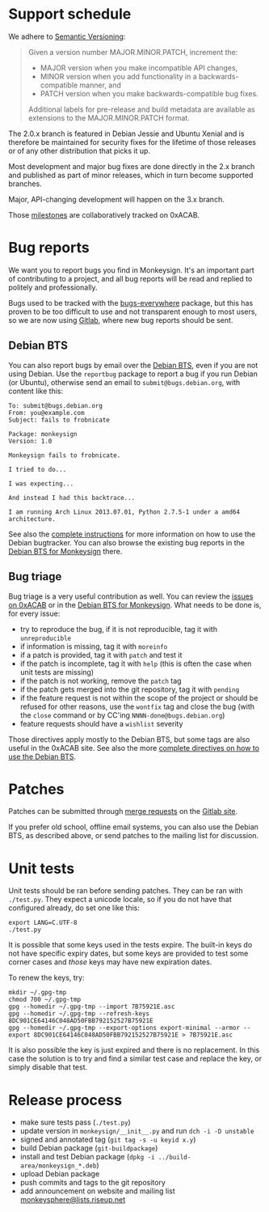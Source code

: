 Support schedule
================

We adhere to [Semantic Versioning][]:

> Given a version number MAJOR.MINOR.PATCH, increment the:
> 
> * MAJOR version when you make incompatible API changes,
> * MINOR version when you add functionality in a backwards-compatible manner, and
> * PATCH version when you make backwards-compatible bug fixes.
> 
> Additional labels for pre-release and build metadata are available as extensions to the MAJOR.MINOR.PATCH format.

[Semantic Versioning]: http://semver.org/

The 2.0.x branch is featured in Debian Jessie and Ubuntu Xenial and is
therefore be maintained for security fixes for the lifetime of those
releases or of any other distribution that picks it up.

Most development and major bug fixes are done directly in the 2.x
branch and published as part of minor releases, which in turn become
supported branches.

Major, API-changing development will happen on the 3.x branch.

Those [milestones][] are collaboratively tracked on 0xACAB.

 [milestones]: https://0xacab.org/monkeysphere/monkeysign/milestones

Bug reports
===========

We want you to report bugs you find in Monkeysign. It's an important
part of contributing to a project, and all bug reports will be read
and replied to politely and professionally.

Bugs used to be tracked with the [bugs-everywhere][] package, but this
has proven to be too difficult to use and not transparent enough to
most users, so we are now using [Gitlab][], where new bug reports
should be sent.

 [bugs-everywhere]: http://bugseverywhere.org/
 [Gitlab]: https://0xacab.org/monkeysphere/monkeysign/issues

Debian BTS
----------

You can also report bugs by email over the [Debian BTS][], even if you
are not using Debian. Use the `reportbug` package to report a bug if
you run Debian (or Ubuntu), otherwise send an email to
`submit@bugs.debian.org`, with content like this:

    To: submit@bugs.debian.org
    From: you@example.com
    Subject: fails to frobnicate
    
    Package: monkeysign
    Version: 1.0
      
    Monkeysign fails to frobnicate.
    
    I tried to do...
    
    I was expecting...
    
    And instead I had this backtrace...
    
    I am running Arch Linux 2013.07.01, Python 2.7.5-1 under a amd64
    architecture.

See also the [complete instructions][] for more information on how to
use the Debian bugtracker. You can also
browse the existing bug reports in the [Debian BTS for Monkeysign][] there.

 [Debian BTS]: http://bugs.debian.org/
 [complete instructions]: http://www.debian.org/Bugs/Reporting
 [Debian BTS for Monkeysign]: http://bugs.debian.org/monkeysign

Bug triage
----------

Bug triage is a very useful contribution as well. You can review the
[issues on 0xACAB][] or in the [Debian BTS for Monkeysign][]. What
needs to be done is, for every issue:

* try to reproduce the bug, if it is not reproducible, tag it with
  `unreproducible`
* if information is missing, tag it with `moreinfo`
* if a patch is provided, tag it with `patch` and test it
* if the patch is incomplete, tag it with `help` (this is often the
  case when unit tests are missing)
* if the patch is not working, remove the `patch` tag
* if the patch gets merged into the git repository, tag it with
  `pending`
* if the feature request is not within the scope of the project or
  should be refused for other reasons, use the `wontfix` tag and close
  the bug (with the `close` command or by CC'ing
  `NNNN-done@bugs.debian.org`)
* feature requests should have a `wishlist` severity

Those directives apply mostly to the Debian BTS, but some tags are
also useful in the 0xACAB site. See also the more
[complete directives on how to use the Debian BTS](https://www.debian.org/Bugs/Developer).

[issues on 0xACAB]: https://0xacab.org/monkeysphere/monkeysign/issues

Patches
=======

Patches can be submitted through [merge requests][] on the
[Gitlab site][].

[Gitlab site]: https://0xacab.org/monkeysphere/monkeysign/
[merge requests]: https://0xacab.org/monkeysphere/monkeysign/merge_requests

If you prefer old school, offline email systems, you can also use the
Debian BTS, as described above, or send patches to the mailing list
for discussion.

Unit tests
==========

Unit tests should be ran before sending patches. They can be ran with
`./test.py`. They expect a unicode locale, so if you do not have that
configured already, do set one like this:

    export LANG=C.UTF-8
    ./test.py

It is possible that some keys used in the tests expire. The built-in
keys do not have specific expiry dates, but some keys are provided to
test some corner cases and *those* keys may have new expiration dates.

To renew the keys, try:

    mkdir ~/.gpg-tmp
    chmod 700 ~/.gpg-tmp
    gpg --homedir ~/.gpg-tmp --import 7B75921E.asc
    gpg --homedir ~/.gpg-tmp --refresh-keys 8DC901CE64146C048AD50FBB792152527B75921E
    gpg --homedir ~/.gpg-tmp --export-options export-minimal --armor --export 8DC901CE64146C048AD50FBB792152527B75921E > 7B75921E.asc

It is also possible the key is just expired and there is no
replacement. In this case the solution is to try and find a similar
test case and replace the key, or simply disable that test.

Release process
===============

 * make sure tests pass (`./test.py`)
 * update version in `monkeysign/__init__.py` and run `dch -i -D unstable`
 * signed and annotated tag (`git tag -s -u keyid x.y`)
 * build Debian package (`git-buildpackage`)
 * install and test Debian package (`dpkg -i ../build-area/monkeysign_*.deb`)
 * upload Debian package
 * push commits and tags to the git repository
 * add announcement on website and mailing list <monkeysphere@lists.riseup.net>
